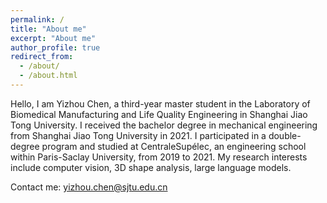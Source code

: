 ```yaml
---
permalink: /
title: "About me"
excerpt: "About me"
author_profile: true
redirect_from: 
  - /about/
  - /about.html
---
```


Hello, I am Yizhou Chen, a third-year master student in the Laboratory of Biomedical Manufacturing and Life Quality Engineering in Shanghai Jiao Tong University. I received the bachelor degree in mechanical engineering from Shanghai Jiao Tong University in 2021. I participated in a double-degree program and studied at CentraleSupélec, an engineering school within Paris-Saclay University, from 2019 to 2021. My research interests include computer vision, 3D shape analysis, large language models.

Contact me: yizhou.chen@sjtu.edu.cn